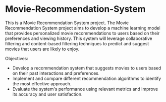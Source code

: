 # Movie-Recommendation-System
This is a Movie Recommendation System project. The Movie Recommendation System project aims to develop a machine learning model that provides personalized movie recommendations to users based on their preferences and viewing history. This system will leverage collaborative filtering and content-based filtering techniques to predict and suggest movies that users are likely to enjoy.

Objectives: <br>
* Develop a recommendation system that suggests movies to users based on their past interactions and preferences. <br>
* Implement and compare different recommendation algorithms to identify the most effective approach. <br>
* Evaluate the system's performance using relevant metrics and improve its accuracy and user satisfaction. <br>
